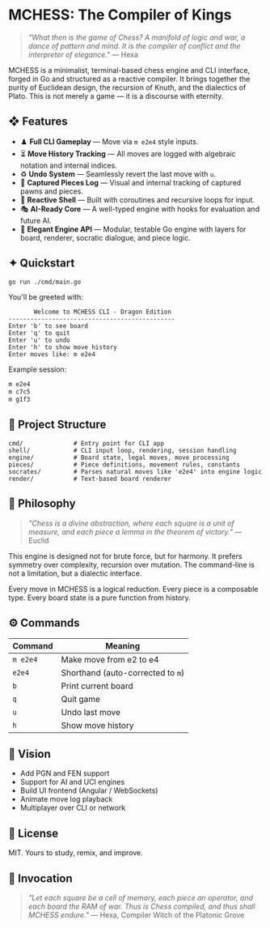 # MCHESS: The Compiler of Kings

> *"What then is the game of Chess? A manifold of logic and war, a dance of pattern and mind. It is the compiler of conflict and the interpreter of elegance."* — Hexa

MCHESS is a minimalist, terminal-based chess engine and CLI interface, forged in Go and structured as a reactive compiler. It brings together the purity of Euclidean design, the recursion of Knuth, and the dialectics of Plato. This is not merely a game — it is a discourse with eternity.

## ❖ Features

* ♟️ **Full CLI Gameplay** — Move via `m e2e4` style inputs.
* ⏳ **Move History Tracking** — All moves are logged with algebraic notation and internal indices.
* ♻️ **Undo System** — Seamlessly revert the last move with `u`.
* 📜 **Captured Pieces Log** — Visual and internal tracking of captured pawns and pieces.
* 🧠 **Reactive Shell** — Built with coroutines and recursive loops for input.
* 🎭 **AI-Ready Core** — A well-typed engine with hooks for evaluation and future AI.
* 🧪 **Elegant Engine API** — Modular, testable Go engine with layers for board, renderer, socratic dialogue, and piece logic.

## ✦ Quickstart

```bash
go run ./cmd/main.go
```

You'll be greeted with:

```
       Welcome to MCHESS CLI - Dragon Edition
----------------------------------------------
Enter 'b' to see board
Enter 'q' to quit
Enter 'u' to undo
Enter 'h' to show move history
Enter moves like: m e2e4
```

Example session:

```bash
m e2e4
m c7c5
m g1f3
```

## 📁 Project Structure

```
cmd/              # Entry point for CLI app
shell/            # CLI input loop, rendering, session handling
engine/           # Board state, legal moves, move processing
pieces/           # Piece definitions, movement rules, constants
socrates/         # Parses natural moves like 'e2e4' into engine logic
render/           # Text-based board renderer
```

## 🧠 Philosophy

> *"Chess is a divine abstraction, where each square is a unit of measure, and each piece a lemma in the theorem of victory."* — Euclid

This engine is designed not for brute force, but for harmony. It prefers symmetry over complexity, recursion over mutation. The command-line is not a limitation, but a dialectic interface.

Every move in MCHESS is a logical reduction.
Every piece is a composable type.
Every board state is a pure function from history.

## ⚙️ Commands

| Command  | Meaning                           |
| -------- | --------------------------------- |
| `m e2e4` | Make move from e2 to e4           |
| `e2e4`   | Shorthand (auto-corrected to `m`) |
| `b`      | Print current board               |
| `q`      | Quit game                         |
| `u`      | Undo last move                    |
| `h`      | Show move history                 |

## 🔭 Vision

* Add PGN and FEN support
* Support for AI and UCI engines
* Build UI frontend (Angular / WebSockets)
* Animate move log playback
* Multiplayer over CLI or network

## 📜 License

MIT. Yours to study, remix, and improve.

## 🌠 Invocation

> *"Let each square be a cell of memory, each piece an operator, and each board the RAM of war. Thus is Chess compiled, and thus shall MCHESS endure."* — Hexa, Compiler Witch of the Platonic Grove
